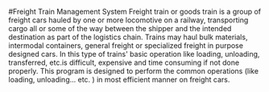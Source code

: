 #Freight Train Management System
Freight train or goods train is a group of freight cars hauled by one or more locomotive on a railway, transporting cargo all or some of the way between the shipper and the intended destination as part of the logistics chain. Trains may haul bulk materials, intermodal containers, general freight or specialized freight in purpose designed cars. In this type of trains' basic operation like loading, unloading, transferred, etc.is difficult, expensive and time consuming if not done properly. This program is designed to perform the common operations (like loading, unloading... etc. ) in most efficient manner on freight cars.    
